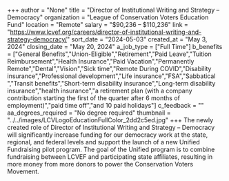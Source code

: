 +++
author = "None"
title = "Director of Institutional Writing and Strategy – Democracy"
organization = "League of Conservation Voters Education Fund"
location = "Remote"
salary = "$90,236 – $110,236"
link = "https://www.lcvef.org/careers/director-of-institutional-writing-and-strategy-democracy/"
sort_date = "2024-05-03"
created_at = "May 3, 2024"
closing_date = "May 20, 2024"
a_job_type = ["Full Time"]
b_benefits = ["General Benefits","Union-Eligible","Retirement","Paid Leave","Tuition Reimbursement","Health Insurance","Paid Vacation","Permanently Remote","Dental","Vision","Sick time","Remote During COVID","Disability insurance","Professional development","Life insurance","FSA","Sabbatical ","Transit benefits","Short-term disability insurance","Long-term disability insurance","health insurance","a retirement plan (with a company contribution starting the first of the quarter after 6 months of employment)","paid time off","and 10 paid holidays"]
c_feedback = ""
aa_degrees_required = "No degree required"
thumbnail = "../../images/LCVLogoEducationFullColor_2dd2c5ed.jpg"
+++
The newly created role of Director of Institutional Writing and Strategy – Democracy will significantly increase funding for our democracy work at the state, regional, and federal levels and support the launch of a new Unified Fundraising pilot program. The goal of the Unified program is to combine fundraising between LCVEF and participating state affiliates, resulting in more money from more donors to power the Conservation Voters Movement. 
